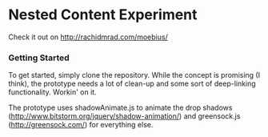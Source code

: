 # Nested Content Experiment

Check it out on http://rachidmrad.com/moebius/


### Getting Started

To get started, simply clone the repository. 
While the concept is promising (I think), the prototype needs a lot of clean-up and some sort of deep-linking functionality. Workin' on it.

The prototype uses shadowAnimate.js to animate the drop shadows (http://www.bitstorm.org/jquery/shadow-animation/) and greensock.js (http://greensock.com/) for everything else. 
